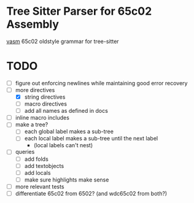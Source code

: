 # Tree Sitter Parser for 65c02 Assembly

[vasm](http://sun.hasenbraten.de/vasm/) 65c02 oldstyle grammar for tree-sitter

# TODO

- [ ] figure out enforcing newlines while maintaining good error recovery
- [ ] more directives
    - [x] string directives
    - [ ] macro directives
    - [ ] add all names as defined in docs
- [ ] inline macro includes
- [ ] make a tree?
    - [ ] each global label makes a sub-tree
    - [ ] each local label makes a sub-tree until the next label
        * (local labels can't nest)
- [ ] queries
    - [ ] add folds
    - [ ] add textobjects
    - [ ] add locals
    - [ ] make sure highlights make sense
- [ ] more relevant tests
- [ ] differentiate 65c02 from 6502? (and wdc65c02 from both?)
